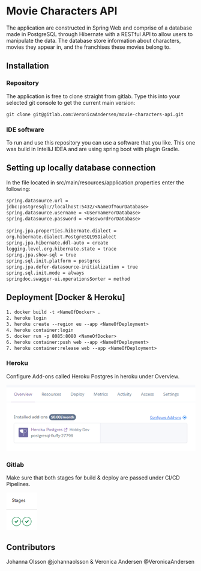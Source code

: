 # Movie Characters API 
The application are constructed in Spring Web and comprise of a database made in PostgreSQL through Hibernate
with a RESTful API to allow users to manipulate the data. The database store information about characters, movies
they appear in, and the franchises these movies belong to.

## Installation 

### Repository
The application is free to clone straight from gitlab. Type this into your selected git console to get the current main version: 
```
git clone git@gitlab.com:VeronicaAndersen/movie-characters-api.git
```

### IDE software
To run and use this repository you can use a software that you like. This one was build in IntelliJ IDEA and are using spring boot with plugin Gradle.

## Setting up locally database connection
In the file located in src/main/resources/application.properties enter the following:
```
spring.datasource.url = jdbc:postgresql://localhost:5432/<NameOfYourDatabase>
spring.datasource.username = <UsernameForDatabase>
spring.datasource.password = <PasswordForDatabase>

spring.jpa.properties.hibernate.dialect = org.hibernate.dialect.PostgreSQL95Dialect
spring.jpa.hibernate.ddl-auto = create
logging.level.org.hibernate.state = trace
spring.jpa.show-sql = true
spring.sql.init.platform = postgres
spring.jpa.defer-datasource-initialization = true
spring.sql.init.mode = always
springdoc.swagger-ui.operationsSorter = method
```

## Deployment [Docker & Heroku]
```
1. docker build -t <NameOfDocker> .    
2. heroku login
3. heroku create --region eu --app <NameOfDeployment>
4. heroku container:login    
5. docker run -p 8085:8080 <NameOfDocker>    
6. heroku container:push web --app <NameOfDeployment>   
7. heroku container:release web --app <NameOfDeployment>    
```
### Heroku
Configure Add-ons called Heroku Postgres in heroku under Overview.

<img alt="img.png" src="img.png" title="Add-ons"/>

### Gitlab
Make sure that both stages for build & deploy are passed under CI/CD Pipelines.

![img_1.png](img_1.png)
## Contributors
Johanna Olsson @johannaolsson & Veronica Andersen @VeronicaAndersen
